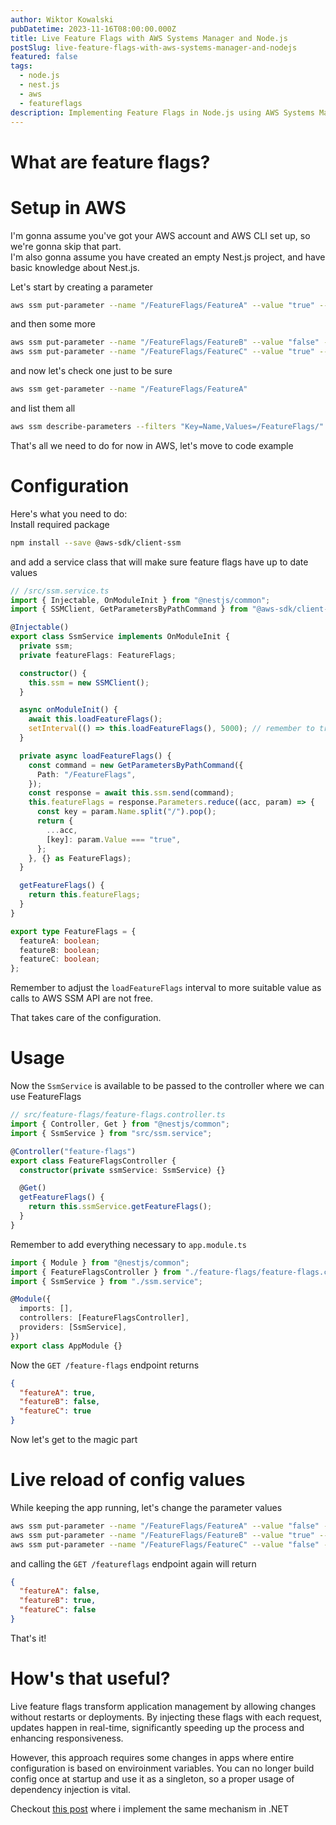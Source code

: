 ```yaml
---
author: Wiktor Kowalski
pubDatetime: 2023-11-16T08:00:00.000Z
title: Live Feature Flags with AWS Systems Manager and Node.js
postSlug: live-feature-flags-with-aws-systems-manager-and-nodejs
featured: false
tags:
  - node.js
  - nest.js
  - aws
  - featureflags
description: Implementing Feature Flags in Node.js using AWS Systems Manager
---
```


# What are feature flags?

# Setup in AWS

I'm gonna assume you've got your AWS account and AWS CLI set up, so we're gonna skip that part.  
I'm also gonna assume you have created an empty Nest.js project, and have basic knowledge about Nest.js.

Let's start by creating a parameter

```bash
aws ssm put-parameter --name "/FeatureFlags/FeatureA" --value "true" --type String
```

and then some more

```bash
aws ssm put-parameter --name "/FeatureFlags/FeatureB" --value "false" --type String
aws ssm put-parameter --name "/FeatureFlags/FeatureC" --value "true" --type String
```

and now let's check one just to be sure

```bash
aws ssm get-parameter --name "/FeatureFlags/FeatureA"
```

and list them all

```bash
aws ssm describe-parameters --filters "Key=Name,Values=/FeatureFlags/"
```

That's all we need to do for now in AWS, let's move to code example

# Configuration

Here's what you need to do:  
Install required package

```bash
npm install --save @aws-sdk/client-ssm
```

and add a service class that will make sure feature flags have up to date values

```ts
// /src/ssm.service.ts
import { Injectable, OnModuleInit } from "@nestjs/common";
import { SSMClient, GetParametersByPathCommand } from "@aws-sdk/client-ssm";

@Injectable()
export class SsmService implements OnModuleInit {
  private ssm;
  private featureFlags: FeatureFlags;

  constructor() {
    this.ssm = new SSMClient();
  }

  async onModuleInit() {
    await this.loadFeatureFlags();
    setInterval(() => this.loadFeatureFlags(), 5000); // remember to try-catch this!
  }

  private async loadFeatureFlags() {
    const command = new GetParametersByPathCommand({
      Path: "/FeatureFlags",
    });
    const response = await this.ssm.send(command);
    this.featureFlags = response.Parameters.reduce((acc, param) => {
      const key = param.Name.split("/").pop();
      return {
        ...acc,
        [key]: param.Value === "true",
      };
    }, {} as FeatureFlags);
  }

  getFeatureFlags() {
    return this.featureFlags;
  }
}

export type FeatureFlags = {
  featureA: boolean;
  featureB: boolean;
  featureC: boolean;
};
```

Remember to adjust the `loadFeatureFlags` interval to more suitable value as calls to AWS SSM API are not free.

That takes care of the configuration.

# Usage

Now the `SsmService` is available to be passed to the controller where we can use FeatureFlags

```ts
// src/feature-flags/feature-flags.controller.ts
import { Controller, Get } from "@nestjs/common";
import { SsmService } from "src/ssm.service";

@Controller("feature-flags")
export class FeatureFlagsController {
  constructor(private ssmService: SsmService) {}

  @Get()
  getFeatureFlags() {
    return this.ssmService.getFeatureFlags();
  }
}
```

Remember to add everything necessary to `app.module.ts`

```ts
import { Module } from "@nestjs/common";
import { FeatureFlagsController } from "./feature-flags/feature-flags.controller";
import { SsmService } from "./ssm.service";

@Module({
  imports: [],
  controllers: [FeatureFlagsController],
  providers: [SsmService],
})
export class AppModule {}
```

Now the `GET /feature-flags` endpoint returns

```json
{
  "featureA": true,
  "featureB": false,
  "featureC": true
}
```

Now let's get to the magic part

# Live reload of config values

While keeping the app running, let's change the parameter values

```bash
aws ssm put-parameter --name "/FeatureFlags/FeatureA" --value "false" --type String --overwrite
aws ssm put-parameter --name "/FeatureFlags/FeatureB" --value "true" --type String --overwrite
aws ssm put-parameter --name "/FeatureFlags/FeatureC" --value "false" --type String --overwrite
```

and calling the `GET /featureflags` endpoint again will return

```json
{
  "featureA": false,
  "featureB": true,
  "featureC": false
}
```

That's it!

# How's that useful?

Live feature flags transform application management by allowing changes without restarts or deployments. By injecting these flags with each request, updates happen in real-time, significantly speeding up the process and enhancing responsiveness.

However, this approach requires some changes in apps where entire configuration is based on enviroinment variables. You can no longer build config once at startup and use it as a singleton, so a proper usage of dependency injection is vital.

Checkout [this post](https://blog.wiktorkowalski.pl/posts/live-feature-flags-with-aws-systems-manager-and-dotnet/) where i implement the same mechanism in .NET
